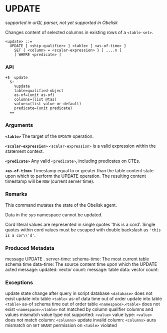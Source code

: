 # UPDATE
*supported in urQL parser, not yet supported in Obelisk*

Changes content of selected columns in existing rows of a `<table-set>`. 

```
<update> ::=
  UPDATE [ <ship-qualifier> ] <table> [ <as-of-time> ]
    SET { <column> = <scalar-expression> } [ ,...n ]
    [ WHERE <predicate> ]
```

### API
```
+$  update
  $:
    %update
    table=qualified-object
    as-of=(unit as-of)
    columns=(list @tas)
    values=(list value-or-default)
    predicate=(unit predicate)
  ==
```

### Arguments

**`<table>`**
The target of the `UPDATE` operation.

**`<scalar-expression>`**
`<scalar-expression>` is a valid expression within the statement context.

**`<predicate>`**
Any valid `<predicate>`, including predicates on CTEs.

**`<as-of-time>`**
Timestamp equal to or greater than the table content state upon which to perform the UPDATE operation. The resulting content timestamp will be `NOW` (current server time).

### Remarks

This command mutates the state of the Obelisk agent.

Data in the *sys* namespace cannot be updated.

Cord literal values are represented in single quotes 'this is a cord'. Single quotes within cord values must be escaped with double backslash as `'this is a cor\\'d'`.

### Produced Metadata

message UPDATE  <namespace name>.<table name>
server-time: <timestamp>
schema-time: <timestamp>   The most current table schema time
data-time: <timestamp>     The source content time upon which the UPDATE acted
message: updated:
vector count: <count>
message: table data:
vector count: <count>

### Exceptions

update state change after query in script
database `<database>` does not exist
update into table `<table>` as-of data time out of order
update into table `<table>` as-of schema time out of order
table `<namespace>`.`<table>` does not exist
`<namespace>`.`<table>` not matched by column qualifier
columns and values mismatch
value type not supported: `<value>`
value type: `<value>` does not match column: `<columns>`
update invalid column: `<columns>`
aura mismatch on `SET`
`GRANT` permission on `<table>` violated
